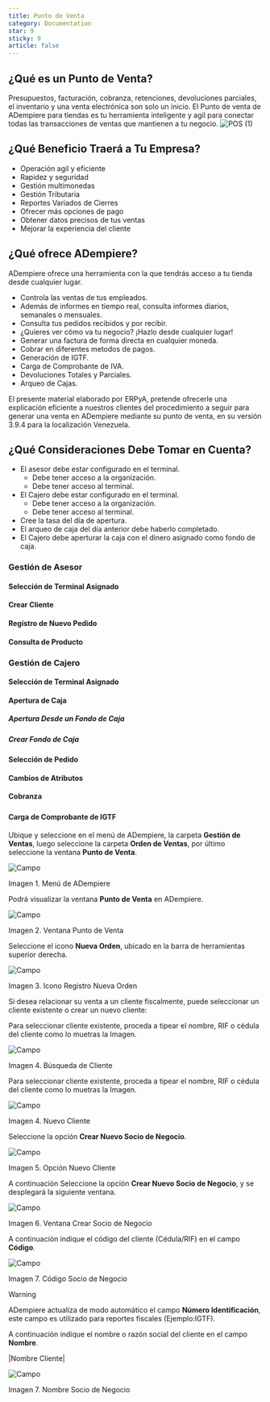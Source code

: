 ```yaml
---
title: Punto de Venta
category: Documentation
star: 9
sticky: 9
article: false
---
```

## ¿Qué es un Punto de Venta?

Presupuestos, facturación, cobranza, retenciones, devoluciones parciales, el inventario y una venta electrónica son solo un inicio. El Punto de venta de ADempiere para tiendas es tu herramienta inteligente y agil para conectar todas las transacciones de ventas que mantienen a tu negocio.
![POS (1)](https://github.com/erpcya/docs/assets/9578152/7861fef2-2a3d-4c3e-a8e1-706aadca2411)

## ¿Qué Beneficio Traerá a Tu Empresa?

- Operación agil y eficiente
- Rapidez y seguridad
- Gestión multimonedas
- Gestión Tributaria
- Reportes Variados de Cierres
- Ofrecer más opciones de pago
- Obtener datos precisos de tus ventas
- Mejorar la experiencia del cliente

## ¿Qué ofrece ADempiere?

ADempiere ofrece una herramienta con la que tendrás acceso a tu tienda desde cualquier lugar.

- Controla las ventas de tus empleados.
- Además de informes en tiempo real, consulta informes diarios, semanales o mensuales.
- Consulta tus pedidos recibidos y por recibir.
- ¿Quieres ver cómo va tu negocio? ¡Hazlo desde cualquier lugar!
- Generar una factura de forma directa en cualquier moneda.
- Cobrar en diferentes metodos de pagos.
- Generación de IGTF.
- Carga de Comprobante de IVA.
- Devoluciones Totales y Parciales.
- Arqueo de Cajas.

El presente material elaborado por ERPyA, pretende ofrecerle una explicación eficiente a nuestros clientes del procedimiento a seguir para generar una venta en ADempiere mediante su punto de venta, en su versión 3.9.4 para la localización Venezuela.

## ¿Qué Consideraciones Debe Tomar en Cuenta?

- El asesor debe estar configurado en el terminal.
  - Debe tener acceso a la organización.
  - Debe tener acceso al terminal.
- El Cajero debe estar configurado en el terminal.
  - Debe tener acceso a la organización.
  - Debe tener acceso al terminal.
- Cree la tasa del día de apertura.
- El arqueo de caja del día anterior debe haberlo completado.
- El Cajero debe aperturar la caja con el dinero asignado como fondo de caja.


### Gestión de Asesor
#### Selección de Terminal Asignado
#### Crear Cliente
#### Registro de Nuevo Pedido
#### Consulta de Producto

### Gestión de Cajero
#### Selección de Terminal Asignado
#### Apertura de Caja
##### Apertura Desde un Fondo de Caja
##### Crear Fondo de Caja
#### Selección de Pedido 
#### Cambios de Atributos
#### Cobranza
##### 
#### Carga de Comprobante de IGTF
#### 



Ubique y seleccione en el menú de ADempiere, la carpeta **Gestión de Ventas**, luego seleccione la carpeta **Orden de Ventas**, por último seleccione la ventana **Punto de Venta**.

![Campo](/assets/img/docs/sales-management/sam-sales-image304.png)

Imagen 1. Menú de ADempiere

Podrá visualizar la ventana **Punto de Venta** en ADempiere.

![Campo](/assets/img/docs/sales-management/sam-sales-image305.png)

Imagen 2. Ventana Punto de Venta

Seleccione el icono **Nueva Orden**, ubicado en la barra de herramientas superior derecha.

![Campo](/assets/img/docs/sales-management/sam-sales-image306.png)

Imagen 3. Icono Registro Nueva Orden

Si desea relacionar su venta a un cliente fiscalmente, puede seleccionar un cliente existente o crear un nuevo cliente:

Para seleccionar cliente existente, proceda a tipear el nombre, RIF o cédula del cliente como lo muetras la Imagen.

![Campo](/assets/img/docs/sales-management/sam-sales-image307.png)

Imagen 4. Búsqueda de Cliente

Para seleccionar cliente existente, proceda a tipear el nombre, RIF o cédula del cliente como lo muetras la Imagen.

![Campo](/assets/img/docs/sales-management/sam-sales-image308.png)

Imagen 4. Nuevo Cliente

Seleccione la opción **Crear Nuevo Socio de Negocio**.

![Campo](/assets/img/docs/sales-management/sam-sales-image309.png)

Imagen 5. Opción Nuevo Cliente

A continuación Seleccione la opción **Crear Nuevo Socio de Negocio**, y se desplegará la siguiente ventana.

![Campo](/assets/img/docs/sales-management/sam-sales-image310.png)

Imagen 6. Ventana Crear Socio de Negocio

A continuación indique el código del cliente (Cédula/RIF) en el campo **Código**.

![Campo](/assets/img/docs/sales-management/sam-sales-image311.png)

Imagen 7. Código Socio de Negocio

Warning

ADempiere actualiza de modo automático el campo **Número Identificación**, este campo es utilizado para reportes fiscales (Ejemplo:IGTF).

A continuación indique el nombre o razón social del cliente en el campo **Nombre**.

|Nombre Cliente|

![Campo](/assets/img/docs/sales-management/sam-sales-image312.png)

Imagen 7. Nombre Socio de Negocio
